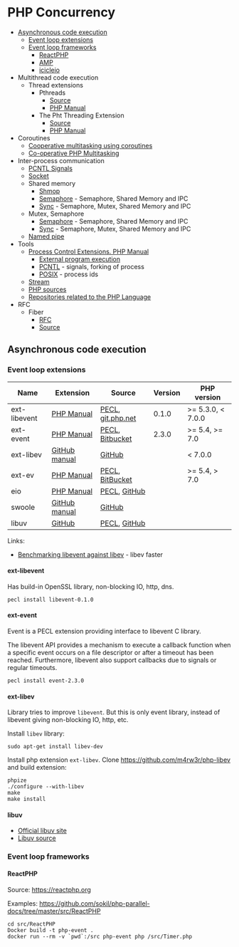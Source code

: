 # PHP Concurrency

* [Asynchronous code execution](#asynchronous-code-execution)
    * [Event loop extensions](#event-loop-extensions)
    * [Event loop frameworks](#event-loop-frameworks)
        * [ReactPHP](#reactphp)
        * [AMP](https://github.com/amphp)
        * [icicleio](https://github.com/icicleio)
* Multithread code execution
  * Thread extensions
    * Pthreads
      * [Source](https://github.com/krakjoe/pthreads)
      * [PHP Manual](http://php.net/manual/ru/book.pthreads.php)
    * The Pht Threading Extension
      * [Source](https://github.com/tpunt/pht)
      * [PHP Manual](http://php.net/manual/en/book.pht.php)
* Coroutines
   * [Cooperative multitasking using coroutines](https://nikic.github.io/2012/12/22/Cooperative-multitasking-using-coroutines-in-PHP.html)
   * [Co-operative PHP Multitasking](https://medium.com/async-php/co-operative-php-multitasking-ce4ef52858a0)
* Inter-process communication
   * [PCNTL Signals](http://php.net/manual/en/book.pcntl.php)
   * [Socket](http://php.net/manual/en/book.sockets.php)
   * Shared memory
      * [Shmop](http://php.net/manual/en/book.shmop.php)
      * [Semaphore](http://php.net/manual/en/book.sem.php) - Semaphore, Shared Memory and IPC
      * [Sync](http://php.net/manual/en/book.sync.php) - Semaphore, Mutex, Shared Memory and IPC
   * Mutex, Semaphore
      * [Semaphore](http://php.net/manual/en/book.sem.php) - Semaphore, Shared Memory and IPC
      * [Sync](http://php.net/manual/en/book.sync.php) - Semaphore, Mutex, Shared Memory and IPC
   * [Named pipe](http://php.net/manual/ru/function.posix-mkfifo.php)
* Tools
    * [Process Control Extensions. PHP Manual](http://php.net/manual/en/refs.fileprocess.process.php)
        * [External program execution](http://php.net/manual/en/book.exec.php)
        * [PCNTL](http://php.net/manual/en/book.pcntl.php) - signals, forking of process
        * [POSIX](http://php.net/manual/en/book.posix.php) - process ids
     * [Stream](http://php.net/manual/ru/book.stream.php)
     * [PHP sources](https://github.com/php)
     * [Repositories related to the PHP Language](https://github.com/phplang)
* RFC
    * Fiber
      * [RFC](https://wiki.php.net/rfc/fiber)
      * [Source](http://fiberphp.org/)

## Asynchronous code execution

### Event loop extensions

| Name | Extension | Source | Version | PHP version |
| -----|-----------|--------|---------|-------------|
| ext-libevent |[PHP Manual](http://php.net/manual/ru/book.libevent.php) | [PECL](https://pecl.php.net/package/libevent), [git.php.net](http://git.php.net/?p=pecl/event/libevent.git) | 0.1.0 | >= 5.3.0, < 7.0.0 |
| ext-event |[PHP Manual](http://php.net/manual/en/book.event.php) | [PECL](https://pecl.php.net/package/event), [Bitbucket](https://bitbucket.org/osmanov/pecl-event/src) | 2.3.0 | >= 5.4, >= 7.0 |
| ext-libev |[GitHub manual](https://github.com/m4rw3r/php-libev/) | [GitHub](https://github.com/m4rw3r/php-libev) | | < 7.0.0 |
| ext-ev |[PHP Manual](http://php.net/manual/en/intro.ev.php) | [PECL](https://pecl.php.net/package/ev), [BitBucket](https://bitbucket.org/osmanov/pecl-ev/src) | | >= 5.4, > 7.0 |
| eio |[PHP Manual](http://php.net/manual/en/intro.eio.php)|[PECL](http://pecl.php.net/package/eio), [GitHub](https://github.com/rosmanov/pecl-eio)|||
| swoole |[GitHub manual](https://github.com/swoole/swoole-src)|[GitHub](https://github.com/swoole/swoole-src)|||
| libuv |[GitHub](https://github.com/bwoebi/php-uv)|[PECL](https://pecl.php.net/package/uv), [GitHub](https://github.com/bwoebi/php-uv)|||

Links:
* [Benchmarking libevent against libev](http://libev.schmorp.de/bench.html) - libev faster

#### ext-libevent

Has build-in OpenSSL library, non-blocking IO, http, dns.

```
pecl install libevent-0.1.0
```

#### ext-event

Event is a PECL extension providing interface to libevent C library.

The libevent API provides a mechanism to execute a callback function when a specific event occurs on a file descriptor or after a timeout has been reached. Furthermore, libevent also support callbacks due to signals or regular timeouts.

```
pecl install event-2.3.0
```

#### ext-libev

Library tries to improve `libevent`. But this is only event library, instead of libevent giving non-blocking IO, http, etc.

Install `libev` library:

```
sudo apt-get install libev-dev
```

Install php extension `ext-libev`. Clone https://github.com/m4rw3r/php-libev and build extension:

```
phpize
./configure --with-libev
make
make install
```

#### libuv

* [Official libuv site](http://libuv.org)
* [Libuv source](https://github.com/libuv/libuv)


### Event loop frameworks

#### ReactPHP

Source: https://reactphp.org

Examples: https://github.com/sokil/php-parallel-docs/tree/master/src/ReactPHP

```
cd src/ReactPHP
Docker build -t php-event .
docker run --rm -v `pwd`:/src php-event php /src/Timer.php
```
